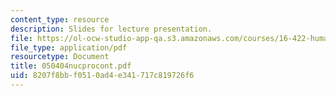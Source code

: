 ```yaml
---
content_type: resource
description: Slides for lecture presentation.
file: https://ol-ocw-studio-app-qa.s3.amazonaws.com/courses/16-422-human-supervisory-control-of-automated-systems-spring-2004/8207f8bbf0510ad4e341717c819726f6_050404nucprocont.pdf
file_type: application/pdf
resourcetype: Document
title: 050404nucprocont.pdf
uid: 8207f8bb-f051-0ad4-e341-717c819726f6
---
```

